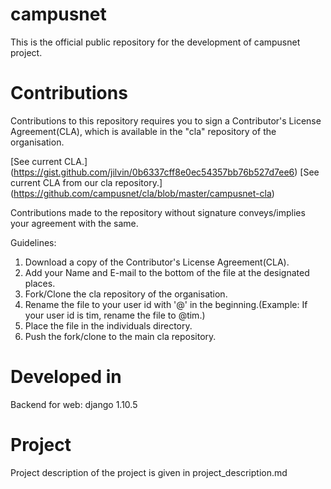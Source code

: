 # campusnet
This is the official public repository for the development of campusnet project.

# Contributions
Contributions to this repository requires you to sign a Contributor's License Agreement(CLA), which is available in the "cla" repository of the organisation.

[See current CLA.] (https://gist.github.com/jilvin/0b6337cff8e0ec54357bb76b527d7ee6)
[See current CLA from our cla repository.] (https://github.com/campusnet/cla/blob/master/campusnet-cla)

Contributions made to the repository without signature conveys/implies your agreement with the
same.

Guidelines:
1) Download a copy of the Contributor's License Agreement(CLA).
2) Add your Name and E-mail to the bottom of the file at the designated places.
3) Fork/Clone the cla repository of the organisation.
4) Rename the file to your user id with '@' in the beginning.(Example: If your user id is tim, rename the file to @tim.)
5) Place the file in the individuals directory.
6) Push the fork/clone to the main cla repository.

# Developed in
Backend for web: django 1.10.5

# Project
Project description of the project is given in project_description.md
